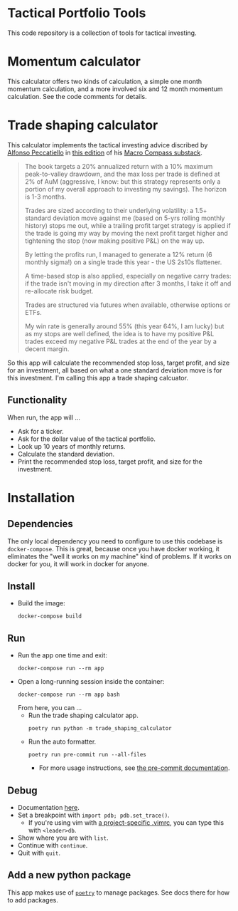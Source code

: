 # Tactical Portfolio Tools
This code repository is a collection of tools for tactical investing.

# Momentum calculator
This calculator offers two kinds of calculation, a simple one month momentum calculation, and a more involved six and 12 month momentum calculation. See the code comments for details.

# Trade shaping calculator
This calculator implements the tactical investing advice discribed by [Alfonso Peccatiello](https://twitter.com/MacroAlf) in [this edition](https://themacrocompass.substack.com/p/european-conundrum#details) of his [Macro Compass substack](https://themacrocompass.substack.com/).

> The book targets a 20% annualized return with a 10% maximum peak-to-valley drawdown, and the max loss per trade is defined at 2% of AuM (aggressive, I know: but this strategy represents only a portion of my overall approach to investing my savings). The horizon is 1-3 months.
>
> Trades are sized according to their underlying volatility: a 1.5+ standard deviation move against me (based on 5-yrs rolling monthly history) stops me out, while a trailing profit target strategy is applied if the trade is going my way by moving the next profit target higher and tightening the stop (now making positive P&L) on the way up.
>
> By letting the profits run, I managed to generate a 12% return (6 monthly sigma!) on a single trade this year - the US 2s10s flattener.
>
> A time-based stop is also applied, especially on negative carry trades: if the trade isn't moving in my direction after 3 months, I take it off and re-allocate risk budget.
>
> Trades are structured via futures when available, otherwise options or ETFs.
>
> My win rate is generally around 55% (this year 64%, I am lucky) but as my stops are well defined, the idea is to have my positive P&L trades exceed my negative P&L trades at the end of the year by a decent margin.

So this app will calculate the recommended stop loss, target profit, and size for an investment, all based on what a one standard deviation move is for this investment. I'm calling this app a trade shaping calcuator.

## Functionality

When run, the app will ...
* Ask for a ticker.
* Ask for the dollar value of the tactical portfolio.
* Look up 10 years of monthly returns.
* Calculate the standard deviation.
* Print the recommended stop loss, target profit, and size for the investment.

# Installation

## Dependencies
The only local dependency you need to configure to use this codebase is `docker-compose`. This is great, because once you have docker working, it eliminates the "well it works on my machine" kind of problems. If it works on docker for you, it will work in docker for anyone.

## Install
* Build the image:
  ```console
  docker-compose build
  ```

## Run
* Run the app one time and exit:
  ```console
  docker-compose run --rm app
  ```
* Open a long-running session inside the container:
  ```console
  docker-compose run --rm app bash
  ```
  From here, you can ...
  * Run the trade shaping calculator app.
    ```console
    poetry run python -m trade_shaping_calculator
    ```
  * Run the auto formatter.
    ```console
    poetry run pre-commit run --all-files
    ```
    * For more usage instructions, see [the pre-commit documentation](https://pre-commit.com/).

## Debug
* Documentation [here](https://docs.python.org/3/library/pdb.html).
* Set a breakpoint with `import pdb; pdb.set_trace()`.
  * If you're using vim with [a project-specific .vimrc](https://andrew.stwrt.ca/posts/project-specific-vimrc/), you can type this with `<leader>db`.
* Show where you are with `list`.
* Continue with `continue`.
* Quit with `quit`.

## Add a new python package
This app makes use of [`poetry`](https://python-poetry.org/) to manage packages. See docs there for how to add packages.
